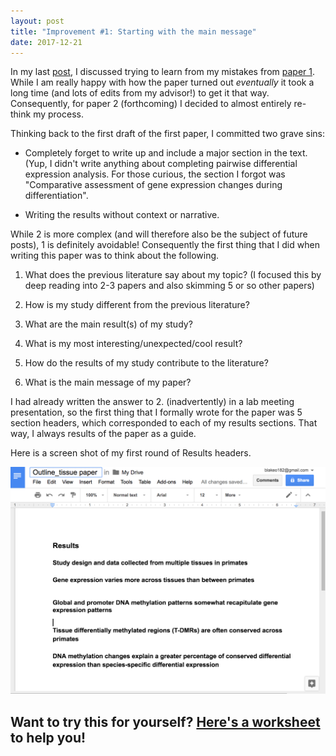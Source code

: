 ```yaml
---
layout: post
title: "Improvement #1: Starting with the main message"
date: 2017-12-21
---
```


In my last [post](http://lauren-blake.github.io/2017/12/19/welcome.html), I discussed trying to learn from my mistakes from [paper 1](https://www.biorxiv.org/content/early/2017/05/09/135442). While I am really happy with how the paper turned out *eventually* it took a long time (and lots of edits from my advisor!) to get it that way. Consequently, for paper 2 (forthcoming) I decided to almost entirely re-think my process. 

Thinking back to the first draft of the first paper, I committed two grave sins: 

* Completely forget to write up and include a major section in the text. (Yup, I didn't write anything about completing pairwise differential expression analysis. For those curious, the section I forgot was "Comparative assessment of gene expression changes during differentiation". 

* Writing the results without context or narrative.

While 2 is more complex (and will therefore also be the subject of future posts), 1 is definitely avoidable! Consequently the first thing that I did when writing this paper was to think about the following. 

1. What does the previous literature say about my topic? (I focused this by deep reading into 2-3 papers and also skimming 5 or so other papers)

2. How is my study different from the previous literature?

3. What are the main result(s) of my study? 

4. What is my most interesting/unexpected/cool result?

5. How do the results of my study contribute to the literature?

6. What is the main message of my paper?

I had already written the answer to 2. (inadvertently) in a lab meeting presentation, so the first thing that I formally wrote for the paper was 5 section headers, which corresponded to each of my results sections. That way, I always results of the paper as a guide. 

Here is a screen shot of my first round of Results headers.

![picture](/images/draft_headers.png)

## Want to try this for yourself? [Here's a worksheet](/Writing_worksheets/Main_message.pdf) to help you!
